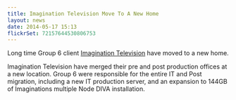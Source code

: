 ```yaml
---
title: Imagination Television Move To A New Home
layout: news
date: 2014-05-17 15:13
flickrSet: 72157644530806753
---
```


Long time Group 6 client [Imagination Television](http://www.imaginationtv.co.nz/) have moved to a new home.

Imagination Television have merged their pre and post production offices at a new location. Group 6 were responsible for the entire IT and Post migration, including a new IT production server, and an expansion to 144GB of Imaginations multiple Node DIVA installation.
